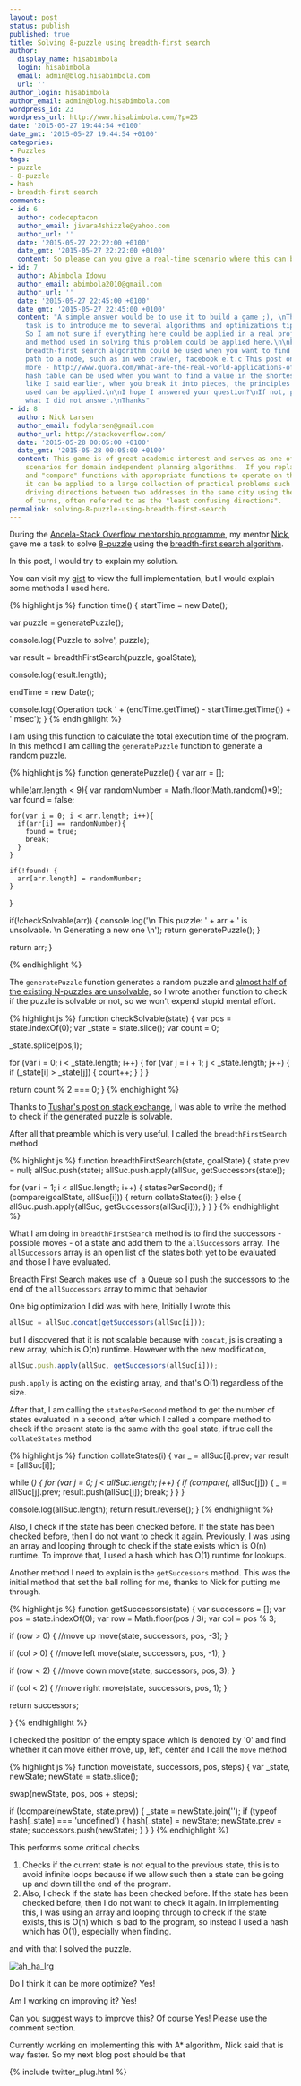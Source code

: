 ```yaml
---
layout: post
status: publish
published: true
title: Solving 8-puzzle using breadth-first search
author:
  display_name: hisabimbola
  login: hisabimbola
  email: admin@blog.hisabimbola.com
  url: ''
author_login: hisabimbola
author_email: admin@blog.hisabimbola.com
wordpress_id: 23
wordpress_url: http://www.hisabimbola.com/?p=23
date: '2015-05-27 19:44:54 +0100'
date_gmt: '2015-05-27 19:44:54 +0100'
categories:
- Puzzles
tags:
- puzzle
- 8-puzzle
- hash
- breadth-first search
comments:
- id: 6
  author: codeceptacon
  author_email: jivara4shizzle@yahoo.com
  author_url: ''
  date: '2015-05-27 22:22:00 +0100'
  date_gmt: '2015-05-27 22:22:00 +0100'
  content: So please can you give a real-time scenario where this can be applied?
- id: 7
  author: Abimbola Idowu
  author_email: abimbola2010@gmail.com
  author_url: ''
  date: '2015-05-27 22:45:00 +0100'
  date_gmt: '2015-05-27 22:45:00 +0100'
  content: "A simple answer would be to use it to build a game ;), \nThe goal of the
    task is to introduce me to several algorithms and optimizations tips in programming.
    So I am not sure if everything here could be applied in a real project, some principles
    and method used in solving this problem could be applied here.\n\nFor example:\nThe
    breadth-first search algorithm could be used when you want to find the shortest
    path to a node, such as in web crawler, facebook e.t.c This post on quora explained
    more - http://www.quora.com/What-are-the-real-world-applications-of-Breadth-First-Search\n\nThe
    hash table can be used when you want to find a value in the shortest time.\n\nSo
    like I said earlier, when you break it into pieces, the principles and methods
    used can be applied.\n\nI hope I answered your question?\nIf not, please reply
    what I did not answer.\nThanks"
- id: 8
  author: Nick Larsen
  author_email: fodylarsen@gmail.com
  author_url: http://stackoverflow.com/
  date: '2015-05-28 00:05:00 +0100'
  date_gmt: '2015-05-28 00:05:00 +0100'
  content: This game is of great academic interest and serves as one of the benchmark
    scenarios for domain independent planning algorithms.  If you replace the "getSuccessors"
    and "compare" functions with appropriate functions to operate on the state variable,
    it can be applied to a large collection of practical problems such as finding
    driving directions between two addresses in the same city using the fewest number
    of turns, often referred to as the "least confusing directions".
permalink: solving-8-puzzle-using-breadth-first-search
---
```


During the [Andela-Stack Overflow mentorship programme](http://blog.stackoverflow.com/2015/05/stack-overflow-and-andela-partner-to-provide-education-beyond-borders/), my mentor [Nick](http://stackoverflow.com/users/178082/nick-larsen), gave me a task to solve [8-puzzle](http://www.8puzzle.com/8_puzzle_problem.html) using the [breadth-first search algorithm](http://en.wikipedia.org/wiki/Breadth-first_search).

In this post, I would try to explain my solution.

You can visit my [gist](https://gist.github.com/andela-aidowu/dbbbd9fb3d3dc3ad01b8) to view the full implementation, but I would explain some methods I used here.

{% highlight js %}
function time() {
  startTime = new Date();

  var puzzle = generatePuzzle();

  console.log('Puzzle to solve', puzzle);

  var result = breadthFirstSearch(puzzle, goalState);

  console.log(result.length);

  endTime = new Date();

  console.log('Operation took ' + (endTime.getTime() - startTime.getTime()) + ' msec');
}
{% endhighlight %}

I am using this function to calculate the total execution time of the program. In this method I am calling the `generatePuzzle` function to generate a random puzzle.

{% highlight js %}
function generatePuzzle() {
  var arr = [];

  while(arr.length < 9){
    var randomNumber = Math.floor(Math.random()*9);
    var found = false;

    for(var i = 0; i < arr.length; i++){
      if(arr[i] == randomNumber){
        found = true;
        break;
      }
    }

    if(!found) {
      arr[arr.length] = randomNumber;
    }

  }

  if(!checkSolvable(arr)) {
    console.log('\n This puzzle: ' + arr + ' is unsolvable. \n Generating a new one \n');
    return generatePuzzle();
  }

  return arr;
}

{% endhighlight %}


The `generatePuzzle` function generates a random puzzle and [almost half of the existing N-puzzles are unsolvable,](http://en.wikipedia.org/w/index.php?title=15_puzzle#Solvability) so I wrote another function to check if the puzzle is solvable or not, so we won't expend stupid mental effort.

{% highlight js %}
function checkSolvable(state) {
  var pos = state.indexOf(0);
  var _state = state.slice();
  var count = 0;

  _state.splice(pos,1);

  for (var i = 0; i < _state.length; i++) {
    for (var j = i + 1; j < _state.length; j++) {
      if (_state[i] > _state[j]) {
        count++;
      }
    }
  }

  return count % 2 === 0;
}
{% endhighlight %}

Thanks to [Tushar's post on stack exchange](http://math.stackexchange.com/a/838818), I was able to write the method to check if the generated puzzle is solvable.

After all that preamble which is very useful, I called the `breadthFirstSearch` method

{% highlight js %}
function breadthFirstSearch(state, goalState) {
  state.prev = null;
  allSuc.push(state);
  allSuc.push.apply(allSuc, getSuccessors(state));

  for (var i = 1; i < allSuc.length; i++) {
    statesPerSecond();
    if (compare(goalState, allSuc[i])) {
      return collateStates(i);
    } else {
      allSuc.push.apply(allSuc, getSuccessors(allSuc[i]));
    }
  }
}
{% endhighlight %}

What I am doing in `breadthFirstSearch` method is to find the successors - possible moves - of a state and add them to the `allSuccessors` array. The `allSuccessors` array is an open list of the states both yet to be evaluated and those I have evaluated.

<span class="s1">Breadth First Search makes use of  a Queue so I push the successors to the end of the `allSuccessors` array to mimic that behavior</span>

One big optimization I did was with here, Initially I wrote this

```js
allSuc = allSuc.concat(getSuccessors(allSuc[i]));
```

but I discovered that it is not scalable because with `concat`, js is creating a new array, which is O(n) runtime. However with the new modification,

```js
allSuc.push.apply(allSuc, getSuccessors(allSuc[i]));
```

`push.apply` is acting on the existing array, and that's O(1) regardless of the size.

After that, I am calling the `statesPerSecond` method to get the number of states evaluated in a second, after which I called a compare method to check if the present state is the same with the goal state, if true call the `collateStates` method

{% highlight js %}
function collateStates(i) {
  var _ = allSuc[i].prev;
  var result = [allSuc[i]];

  while (_) {
    for (var j = 0; j < allSuc.length; j++) {
      if (compare(_, allSuc[j])) {
        _ = allSuc[j].prev;
        result.push(allSuc[j]);
        break;
      }
    }
  }

  console.log(allSuc.length);
  return result.reverse();
}
{% endhighlight %}

Also, I check if the state has been checked before. If the state has been checked before, then I do not want to check it again. Previously, I was using an array and looping through to check if the state exists which is O(n) runtime. To improve that, I used a hash which has O(1) runtime for lookups.

Another method I need to explain is the `getSuccessors` method. This was the initial method that set the ball rolling for me, thanks to Nick for putting me through.

{% highlight js %}
function getSuccessors(state) {
  var successors = [];
  var pos = state.indexOf(0);
  var row = Math.floor(pos / 3);
  var col = pos % 3;

  if (row > 0) {
    //move up
    move(state, successors, pos, -3);
  }

  if (col > 0) {
    //move left
    move(state, successors, pos, -1);
  }

  if (row < 2) {
    //move down
    move(state, successors, pos, 3);
  }

  if (col < 2) {
    //move right
    move(state, successors, pos, 1);
  }

  return successors;

}
{% endhighlight %}

I checked the position of the empty space which is denoted by '0' and find whether it can move either move, up, left, center and I call the `move` method

{% highlight js %}
function move(state, successors, pos, steps) {
  var _state, newState;
  newState = state.slice();

  swap(newState, pos, pos + steps);

  if (!compare(newState, state.prev)) {
    _state = newState.join('');
    if (typeof hash[_state] === 'undefined') {
      hash[_state] = newState;
      newState.prev = state;
      successors.push(newState);
    }
  }
}
{% endhighlight %}

This performs some critical checks

1.  Checks if the current state is not equal to the previous state, this is to avoid infinite loops because if we allow such then a state can be going up and down till the end of the program.
2.  Also, I check if the state has been checked before. If the state has been checked before, then I do not want to check it again. In implementing this, I was using an array and looping through to check if the state exists, this is O(n) which is bad to the program, so instead I used a hash which has O(1), especially when finding.

and with that I solved the puzzle.

[![ah_ha_lrg](assets/ah_ha_lrg-300x300.gif)](assets/ah_ha_lrg-300x300.gif)

Do I think it can be more optimize? Yes!

Am I working on improving it? Yes!

Can you suggest ways to improve this? Of course Yes! Please use the comment section.

Currently working on implementing this with A* algorithm, Nick said that is way faster. So my next blog post should be that


{% include twitter_plug.html %}
